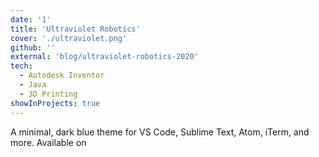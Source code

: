 ```yaml
---
date: '1'
title: 'Ultraviolet Robotics'
cover: './ultraviolet.png'
github: ''
external: 'blog/ultraviolet-robotics-2020'
tech:
  - Autodesk Inventor
  - Java
  - 3D Printing
showInProjects: true
---
```


A minimal, dark blue theme for VS Code, Sublime Text, Atom, iTerm, and more. Available on
